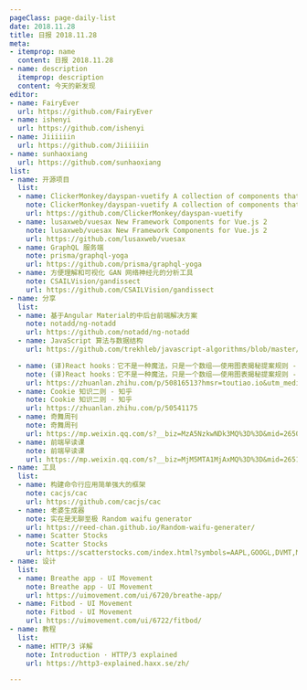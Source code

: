```yaml
---
pageClass: page-daily-list
date: 2018.11.28
title: 日报 2018.11.28
meta:
- itemprop: name
  content: 日报 2018.11.28
- name: description
  itemprop: description
  content: 今天的新发现
editor:
- name: FairyEver
  url: https://github.com/FairyEver
- name: ishenyi
  url: https://github.com/ishenyi
- name: Jiiiiiin
  url: https://github.com/Jiiiiiin
- name: sunhaoxiang
  url: https://github.com/sunhaoxiang
list:
- name: 开源项目
  list:
  - name: ClickerMonkey/dayspan-vuetify A collection of components that visualizes DaySpan Calendars and Schedules using Vuetify
    note: ClickerMonkey/dayspan-vuetify A collection of components that visualizes DaySpan Calendars and Schedules using Vuetify
    url: https://github.com/ClickerMonkey/dayspan-vuetify
  - name: lusaxweb/vuesax New Framework Components for Vue.js 2
    note: lusaxweb/vuesax New Framework Components for Vue.js 2
    url: https://github.com/lusaxweb/vuesax
  - name: GraphQL 服务端
    note: prisma/graphql-yoga
    url: https://github.com/prisma/graphql-yoga
  - name: 方便理解和可视化 GAN 网络神经元的分析工具 
    note: CSAILVision/gandissect
    url: https://github.com/CSAILVision/gandissect
- name: 分享
  list:
  - name: 基于Angular Material的中后台前端解决方案
    note: notadd/ng-notadd
    url: https://github.com/notadd/ng-notadd
  - name: JavaScript 算法与数据结构
    url: https://github.com/trekhleb/javascript-algorithms/blob/master/README.zh-CN.md

  - name: (译)React hooks：它不是一种魔法，只是一个数组——使用图表揭秘提案规则 - 知乎
    note: (译)React hooks：它不是一种魔法，只是一个数组——使用图表揭秘提案规则 - 知乎
    url: https://zhuanlan.zhihu.com/p/50816513?hmsr=toutiao.io&utm_medium=toutiao.io&utm_source=toutiao.io
  - name: Cookie 知识二则 - 知乎
    note: Cookie 知识二则 - 知乎
    url: https://zhuanlan.zhihu.com/p/50541175
  - name: 奇舞周刊
    note: 奇舞周刊
    url: https://mp.weixin.qq.com/s?__biz=MzA5NzkwNDk3MQ%3D%3D&mid=2650588583&idx=1&sn=00daad54eebfe86775282628c0599626#wechat_redirect
  - name: 前端早读课
    note: 前端早读课
    url: https://mp.weixin.qq.com/s?__biz=MjM5MTA1MjAxMQ%3D%3D&mid=2651230557&idx=1&sn=13a7d213e962c6c73698934482d0c0a7#wechat_redirect
- name: 工具
  list:
  - name: 构建命令行应用简单强大的框架
    note: cacjs/cac
    url: https://github.com/cacjs/cac
  - name: 老婆生成器
    note: 实在是无聊至极 Random waifu generator
    url: https://reed-chan.github.io/Random-waifu-generater/
  - name: Scatter Stocks
    note: Scatter Stocks
    url: https://scatterstocks.com/index.html?symbols=AAPL,GOOGL,DVMT,MSFT,AMZN&events=QXBwbGXigJlzIEhvbWVQb2QgSGFzIEFycml2ZWQuIERvbuKAmXQgUnVzaCB0byBCdXkgSXQuLTAyLzA2LzIwMThAIUBBcHBsZSBIaXJlcyBHb29nbGXigJlzIEEuSS4gQ2hpZWYtMDQvMDMvMjAxOEAhQA==
- name: 设计
  list:
  - name: Breathe app - UI Movement
    note: Breathe app - UI Movement
    url: https://uimovement.com/ui/6720/breathe-app/
  - name: Fitbod - UI Movement
    note: Fitbod - UI Movement
    url: https://uimovement.com/ui/6722/fitbod/
- name: 教程
  list:
  - name: HTTP/3 详解
    note: Introduction · HTTP/3 explained
    url: https://http3-explained.haxx.se/zh/

---
```


<daily-list v-bind="$page.frontmatter"/>
